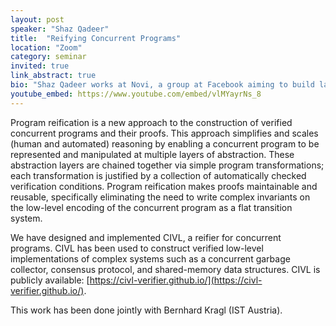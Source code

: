 ```yaml
---
layout: post
speaker: "Shaz Qadeer"
title:  "Reifying Concurrent Programs"
location: "Zoom"
category: seminar
invited: true
link_abstract: true
bio: "Shaz Qadeer works at Novi, a group at Facebook aiming to build large-scale financial services.  He is currently working on two projects: (1) Move, the programmable piece of the Libra blockchain ([https://github.com/libra/libra](https://github.com/libra/libra)), and (2) CIVL, a reifier for concurrent programs ([https://civl-verifier.github.io/](https://civl-verifier.github.io/)). His research interests span all aspects of development of robust and secure software."
youtube_embed: https://www.youtube.com/embed/vlMYayrNs_8
---
```


Program reification is a new approach to the construction of verified concurrent programs and their proofs.  This approach simplifies and scales (human and automated) reasoning by enabling a concurrent program to be represented and manipulated at multiple layers of abstraction.  These abstraction layers are chained together via simple program transformations; each transformation is justified by a collection of automatically checked verification conditions. Program reification makes proofs maintainable and reusable, specifically eliminating the need to write complex invariants on the low-level encoding of the concurrent program as a flat transition system.

We have designed and implemented CIVL, a reifier for concurrent programs.  CIVL has been used to construct verified low-level implementations of complex systems such as a concurrent garbage collector, consensus protocol, and shared-memory data structures.  CIVL is publicly available: [https://civl-verifier.github.io/](https://civl-verifier.github.io/).

This work has been done jointly with Bernhard Kragl (IST Austria).

